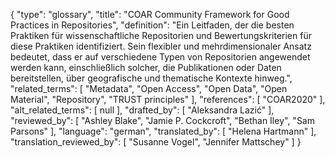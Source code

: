 {
    "type": "glossary",
    "title": "COAR Community Framework for Good Practices in Repositories",
    "definition": "Ein Leitfaden, der die besten Praktiken für wissenschaftliche Repositorien und Bewertungskriterien für diese Praktiken identifiziert. Sein flexibler und mehrdimensionaler Ansatz bedeutet, dass er auf verschiedene Typen von Repositorien angewendet werden kann, einschließlich solcher, die Publikationen oder Daten bereitstellen, über geografische und thematische Kontexte hinweg.",
    "related_terms": [
        "Metadata",
        "Open Access",
        "Open Data",
        "Open Material",
        "Repository",
        "TRUST principles"
    ],
    "references": [
        "COAR2020"
    ],
    "alt_related_terms": [
        null
    ],
    "drafted_by": [
        "Aleksandra Lazić"
    ],
    "reviewed_by": [
        "Ashley Blake",
        "Jamie P. Cockcroft",
        "Bethan Iley",
        "Sam Parsons"
    ],
    "language": "german",
    "translated_by": [
        "Helena Hartmann"
    ],
    "translation_reviewed_by": [
        "Susanne Vogel",
        "Jennifer Mattschey"
    ]
}